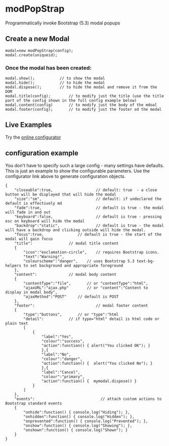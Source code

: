 # modPopStrap
Programmatically invoke Bootstrap (5.3) modal popups

## Create a new Modal

```
modal=new modPopStrap(config);
modal.create(uniqueid);
```
### Once the modal has been created:
```
modal.show();			// to show the modal
modal.hide();			// to hide the modal
modal.dispose();  		// to hide the modal and remove it from the DOM
modal.title(config); 		// to modify just the title (use the title part of the config shown in the full config example below)
modal.content(config) 		// to modify just the body of the mdoal
modal.footer(config);		// to modify just the footer od the modal
```
## Live Examples
Try the [online configurator](https://spbcodes.online/modPopStrap)

## configuration example
You don't have to specify such a large config - many settings have defaults. This is just an example to show the configurable parameters. Use the configurator link above to generate configuration objects.
```
{
	"closeable":true,              		// default: true  - a close button will be displayed that will hide the modal
	"size":"sm",                   		// default: if undeclared the default is effectively md
	"fade":true,                   		// default is true - the modal will fade in and out 
	"keyboard":false,              		// default is true - pressing esc on keyboard will hide the modal
	"backdrop":"static",           		// default is true - the modal will have a backdrop and clicking outside will hide the modal.
	"focus":true,				// default is true - the start of the modal will gain focus
	"title":				// modal title content
	{
		"icon":"exclamation-circle",	// requires Bootstrap icons.
		"text":"Warning!",
		"colourscheme":"danger",	// uses Bootstrap 5.3 text-bg- helpers to set background and appropriate foreground
	},
	"content":				// modal body content
	{
		"contentType":"file",		// or "contentType":"html",
		"ajaxURL":"ajax.php"		// or "content":"Content to display in modal body",
		"ajaxMethod":"POST"		// default is POST
	},
	"footer":                      		// modal footer content
	{
		"type":"buttons",		// or "type":"html
		"detail":			// if type="html" detail is html code or plain text
		[
			{
				"label":"Yes",
				"colour":"success",
				"action":function() { alert("You clicked OK"); }
				},{
				"label":"No",
				"colour":"danger",
				"action":function() {  alert("You clicked No"); }
				},{
				"label":"Cancel",
				"colour":"primary",
				"action":function() {  mymodal.dispose() }
			}
		]
	},
	"events":                     		  // attach custom actions to Bootstrap standard events
	{
		"onhide":function() { console.log("Hiding"); },
		"onhidden":function() { console.log("Hidden"); },
		"onprevented":function() { console.log("Prevented"); },
		"onshow":function() { console.log("Showing"); },					
		"onshown":function() { console.log("Shown"); }
	}
}
```

